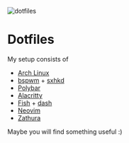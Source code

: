 ![dotfiles](https://user-images.githubusercontent.com/81346965/115837829-a2b6a480-a436-11eb-992c-776e5e1a490f.png)

# Dotfiles
My setup consists of 
  - [Arch Linux](https://archlinux.org/)
  - [bspwm](https://github.com/baskerville/bspwm) + [sxhkd](https://github.com/baskerville/sxhkd)
  - [Polybar](https://github.com/alacritty/alacritty)
  - [Alacritty](https://github.com/alacritty/alacritty)
  - [Fish](https://fishshell.com/) + [dash](http://gondor.apana.org.au/~herbert/dash/)
  - [Neovim](https://neovim.io/)
  - [Zathura](https://git.pwmt.org/pwmt/zathura)
 
Maybe you will find something useful :)
